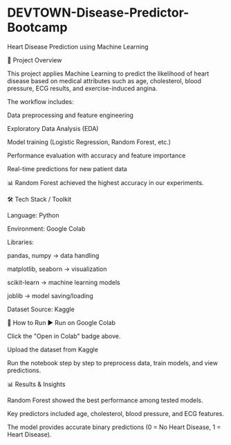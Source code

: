 # DEVTOWN-Disease-Predictor-Bootcamp
Heart Disease Prediction using Machine Learning

📌 Project Overview

This project applies Machine Learning to predict the likelihood of heart disease based on medical attributes such as age, cholesterol, blood pressure, ECG results, and exercise-induced angina.

The workflow includes:

Data preprocessing and feature engineering

Exploratory Data Analysis (EDA)

Model training (Logistic Regression, Random Forest, etc.)

Performance evaluation with accuracy and feature importance

Real-time predictions for new patient data

📊 Random Forest achieved the highest accuracy in our experiments.

🛠️ Tech Stack / Toolkit

Language: Python

Environment: Google Colab

Libraries:

pandas, numpy → data handling

matplotlib, seaborn → visualization

scikit-learn → machine learning models

joblib → model saving/loading

Dataset Source: Kaggle

🚀 How to Run
▶️ Run on Google Colab

Click the "Open in Colab" badge above.

Upload the dataset from Kaggle

Run the notebook step by step to preprocess data, train models, and view predictions.



📊 Results & Insights

Random Forest showed the best performance among tested models.

Key predictors included age, cholesterol, blood pressure, and ECG features.

The model provides accurate binary predictions (0 = No Heart Disease, 1 = Heart Disease).



